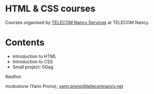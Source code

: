 # HTML & CSS courses

Courses organised by [TELECOM Nancy Services](http://www.tnservices.fr/) at TELECOM Nancy.

# Contents

 - Introduction to HTML
 - Introduction to CSS
 - Small project: 0Gag

#author 

mcdostone (Yann Prono), yann.prono@telecomnancy.net

